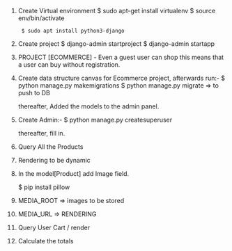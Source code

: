 1. Create Virtual environment
    $ sudo apt-get install virtualenv
    $ source env/bin/activate

        $ sudo apt install python3-django
2.  Create project
    $ django-admin startproject <name>
    $ django-admin startapp <name>

3. PROJECT [ECOMMERCE] - Even   a guest user can shop this means that a user can buy without registration.

4. Create data structure  canvas for Ecommerce project, afterwards run:-
    $ python manage.py makemigrations
    $ python manage.py migrate => to push to DB

    thereafter, Added the models to the admin panel.

5. Create Admin:-
    $ python manage.py createsuperuser

    thereafter, fill in.

6. Query All the Products

7. Rendering to be dynamic

8.  In the model[Product] add Image field.

    $ pip install pillow

9. MEDIA_ROOT => images to be stored

10.  MEDIA_URL => RENDERING

11. Query User Cart / render

12. Calculate the totals
